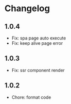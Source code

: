 # Changelog

## 1.0.4

- Fix: spa page auto execute
- Fix: keep alive page error

## 1.0.3

- Fix: ssr component render

## 1.0.2

- Chore: format code
